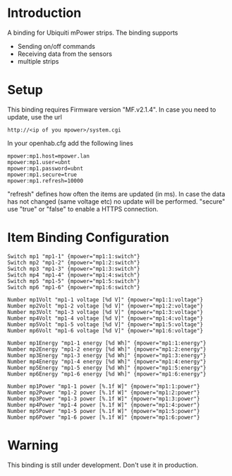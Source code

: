 # Introduction

A binding for Ubiquiti mPower strips.
The binding supports
- Sending on/off commands
- Receiving data from the sensors
- multiple strips

# Setup

This binding requires Firmware version "MF.v2.1.4". In case you need to update, use the url 

```
http://<ip of you mpower>/system.cgi
```


In your openhab.cfg add the following lines

```
mpower:mp1.host=mpower.lan
mpower:mp1.user=ubnt
mpower:mp1.password=ubnt
mpower:mp1.secure=true
mpower:mp1.refresh=10000
```

"refresh" defines how often the items are updated (in ms). In case the data has not changed (same voltage etc) no update will be performed.
"secure" use "true" or "false" to enable a HTTPS connection.

# Item Binding Configuration

```
Switch mp1 "mp1-1" {mpower="mp1:1:switch"}
Switch mp2 "mp1-2" {mpower="mp1:2:switch"}
Switch mp3 "mp1-3" {mpower="mp1:3:switch"}
Switch mp4 "mp1-4" {mpower="mp1:4:switch"}
Switch mp5 "mp1-5" {mpower="mp1:5:switch"}
Switch mp6 "mp1-6" {mpower="mp1:6:switch"}

Number mp1Volt "mp1-1 voltage [%d V]" {mpower="mp1:1:voltage"}
Number mp2Volt "mp1-2 voltage [%d V]" {mpower="mp1:2:voltage"}
Number mp3Volt "mp1-3 voltage [%d V]" {mpower="mp1:3:voltage"}
Number mp4Volt "mp1-4 voltage [%d V]" {mpower="mp1:4:voltage"}
Number mp5Volt "mp1-5 voltage [%d V]" {mpower="mp1:5:voltage"}
Number mp6Volt "mp1-6 voltage [%d V]" {mpower="mp1:6:voltage"}

Number mp1Energy "mp1-1 energy [%d Wh]" {mpower="mp1:1:energy"}
Number mp2Energy "mp1-2 energy [%d Wh]" {mpower="mp1:2:energy"}
Number mp3Energy "mp1-3 energy [%d Wh]" {mpower="mp1:3:energy"}
Number mp4Energy "mp1-4 energy [%d Wh]" {mpower="mp1:4:energy"}
Number mp5Energy "mp1-5 energy [%d Wh]" {mpower="mp1:5:energy"}
Number mp6Energy "mp1-6 energy [%d Wh]" {mpower="mp1:6:energy"}

Number mp1Power "mp1-1 power [%.1f W]" {mpower="mp1:1:power"}
Number mp2Power "mp1-2 power [%.1f W]" {mpower="mp1:2:power"}
Number mp3Power "mp1-3 power [%.1f W]" {mpower="mp1:3:power"}
Number mp4Power "mp1-4 power [%.1f W]" {mpower="mp1:4:power"}
Number mp5Power "mp1-5 power [%.1f W]" {mpower="mp1:5:power"}
Number mp6Power "mp1-6 power [%.1f W]" {mpower="mp1:6:power"}
```

# Warning
This binding is still under development. Don't use it in production.
